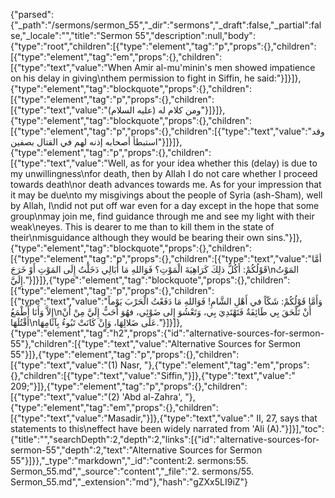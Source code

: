 {"parsed":{"_path":"/sermons/sermon_55","_dir":"sermons","_draft":false,"_partial":false,"_locale":"","title":"Sermon 55","description":null,"body":{"type":"root","children":[{"type":"element","tag":"p","props":{},"children":[{"type":"element","tag":"em","props":{},"children":[{"type":"text","value":"When Amir al-mu'minin's men showed impatience on his delay in giving\nthem permission to fight in Siffin, he said:"}]}]},{"type":"element","tag":"blockquote","props":{},"children":[{"type":"element","tag":"p","props":{},"children":[{"type":"text","value":"ومن كلام له (عليه السلام)"}]}]},{"type":"element","tag":"blockquote","props":{},"children":[{"type":"element","tag":"p","props":{},"children":[{"type":"text","value":"وقد استبطأ أصحابه إذنه لهم في القتال بصفين"}]}]},{"type":"element","tag":"p","props":{},"children":[{"type":"text","value":"Well, as for your idea whether this (delay) is due to my unwillingness\nfor death, then by Allah I do not care whether I proceed towards death\nor death advances towards me. As for your impression that it may be due\nto my misgivings about the people of Syria (ash-Sham), well by Allah, I\ndid not put off war even for a day except in the hope that some group\nmay join me, find guidance through me and see my light with their weak\neyes. This is dearer to me than to kill them in the state of their\nmisguidance although they would be bearing their own sins."}]},{"type":"element","tag":"blockquote","props":{},"children":[{"type":"element","tag":"p","props":{},"children":[{"type":"text","value":"أمَّا قَوْلُكُمْ: أَكُلَّ ذلِكَ كَرَاهِيَةَ الْمَوْتِ؟ فَوَاللهِ مَا أُبَالِي دَخَلْتُ إِلَى المَوْتِ أَوْ خَرَجَ\nالمَوْتُ إِلَيَّ."}]}]},{"type":"element","tag":"blockquote","props":{},"children":[{"type":"element","tag":"p","props":{},"children":[{"type":"text","value":"وَأَمَّا قَوْلُكُمْ: شَكّاً في أَهْلِ الشَّامِ! فَوَاللهِ مَا دَفَعْتُ الْحَرْبَ يَوْماً إِلاَّ وَأَنَا أَطْمَعُ\nأَنْ تَلْحَقَ بِي طَائِفَةٌ فَتَهْتَدِيَ بِي، وَتَعْشُوَ إِلى ضَوْئِي، فهُوَ أَحَبُّ إِلَيَّ مِنْ أَنْ أَقْتُلَهَا\nعَلَى ضَلالِهَا، وَإِنْ كَانَتْ تَبُوءُ بِآثَامِهَا."}]}]},{"type":"element","tag":"h2","props":{"id":"alternative-sources-for-sermon-55"},"children":[{"type":"text","value":"Alternative Sources for Sermon 55"}]},{"type":"element","tag":"p","props":{},"children":[{"type":"text","value":"(1) Nasr, "},{"type":"element","tag":"em","props":{},"children":[{"type":"text","value":"Siffin,"}]},{"type":"text","value":" 209;"}]},{"type":"element","tag":"p","props":{},"children":[{"type":"text","value":"(2) 'Abd al-Zahra', "},{"type":"element","tag":"em","props":{},"children":[{"type":"text","value":"Masadir,"}]},{"type":"text","value":" II, 27, says that statements to this\neffect have been widely narrated from 'Ali (A)."}]}],"toc":{"title":"","searchDepth":2,"depth":2,"links":[{"id":"alternative-sources-for-sermon-55","depth":2,"text":"Alternative Sources for Sermon 55"}]}},"_type":"markdown","_id":"content:2. sermons:55. Sermon_55.md","_source":"content","_file":"2. sermons/55. Sermon_55.md","_extension":"md"},"hash":"gZXx5LI9iZ"}